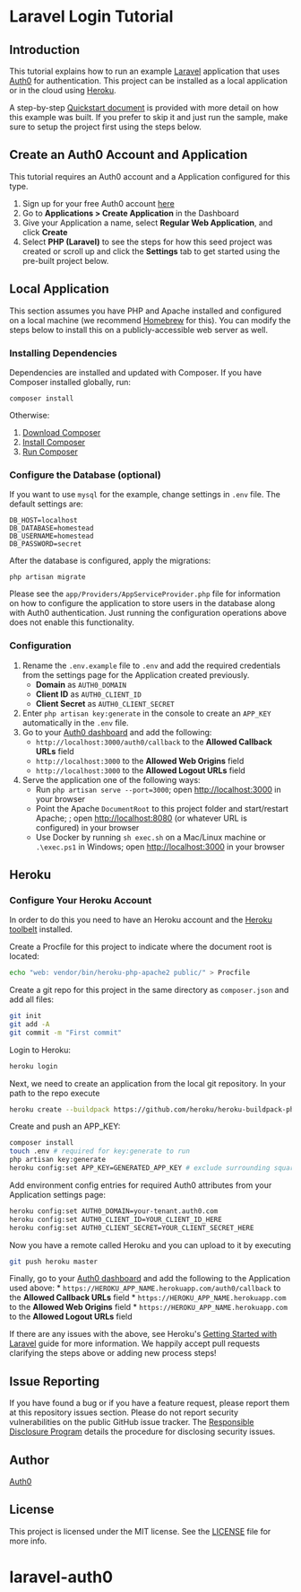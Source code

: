 # Laravel Login Tutorial

## Introduction

This tutorial explains how to run an example [Laravel](https://laravel.com/) application that uses [Auth0](auth0.com) for authentication. This project can be installed as a local application or in the cloud using [Heroku](https://www.heroku.com/).

A step-by-step [Quickstart document](hhttps://auth0.com/docs/quickstart/webapp/laravel) is provided with more detail on how this example was built. If you prefer to skip it and just run the sample, make sure to setup the project first using the steps below.

## Create an Auth0 Account and Application

This tutorial requires an Auth0 account and a Application configured for this type. 

1. Sign up for your free Auth0 account [here](https://auth0.com/signup)
1. Go to **Applications > Create Application** in the Dashboard
1. Give your Application a name, select **Regular Web Application**, and click **Create**
1. Select **PHP (Laravel)** to see the steps for how this seed project was created or scroll up and click the **Settings** tab to get started using the pre-built project below.

## Local Application

This section assumes you have PHP and Apache installed and configured on a local machine (we recommend [Homebrew](https://github.com/Homebrew/homebrew-php) for this). You can modify the steps below to install this on a publicly-accessible web server as well. 

### Installing Dependencies

Dependencies are installed and updated with Composer. If you have Composer installed globally, run:

    composer install

Otherwise:

1. [Download Composer](https://getcomposer.org/download/)
1. [Install Composer](https://getcomposer.org/doc/00-intro.md)
1. [Run Composer](https://getcomposer.org/doc/01-basic-usage.md)

### Configure the Database (optional) 

If you want to use `mysql` for the example, change settings in `.env` file. The default settings are:

    DB_HOST=localhost
    DB_DATABASE=homestead
    DB_USERNAME=homestead
    DB_PASSWORD=secret

After the database is configured, apply the migrations:

    php artisan migrate

Please see the `app/Providers/AppServiceProvider.php` file for information on how to configure the application to store users in the database along with Auth0 authentication. Just running the configuration operations above does not enable this functionality. 

### Configuration

1. Rename the `.env.example` file to `.env` and add the required credentials from the settings page for the Application created previously.
    * **Domain** as `AUTH0_DOMAIN`
    * **Client ID** as `AUTH0_CLIENT_ID`
    * **Client Secret** as `AUTH0_CLIENT_SECRET`
1. Enter `php artisan key:generate` in the console to create an `APP_KEY` automatically in the `.env` file.
1. Go to your [Auth0 dashboard](https://manage.auth0.com) and add the following:
    * `http://localhost:3000/auth0/callback` to the **Allowed Callback URLs** field
    * `http://localhost:3000` to the **Allowed Web Origins** field
    * `http://localhost:3000` to the **Allowed Logout URLs** field
1. Serve the application one of the following ways:
    * Run `php artisan serve --port=3000`; open [http://localhost:3000](http://localhost:3000) in your browser
    * Point the Apache `DocumentRoot` to this project folder and start/restart Apache; ; open [http://localhost:8080](http://localhost:8080) (or whatever URL is configured) in your browser 
    * Use Docker by running `sh exec.sh` on a Mac/Linux machine or `.\exec.ps1` in Windows; open [http://localhost:3000](http://localhost:3000) in your browser

## Heroku

### Configure Your Heroku Account

In order to do this you need to have an Heroku account and the [Heroku toolbelt](https://toolbelt.heroku.com/) installed.

Create a Procfile for this project to indicate where the document root is located:

```bash
echo "web: vendor/bin/heroku-php-apache2 public/" > Procfile
```

Create a git repo for this project in the same directory as `composer.json` and add all files:

```bash
git init
git add -A
git commit -m "First commit"
```

Login to Heroku:

```bash
heroku login
```

Next, we need to create an application from the local git repository. In your path to the repo execute

```bash
heroku create --buildpack https://github.com/heroku/heroku-buildpack-php
```

Create and push an APP_KEY:

```bash
composer install
touch .env # required for key:generate to run
php artisan key:generate
heroku config:set APP_KEY=GENERATED_APP_KEY # exclude surrounding square brackets
```

Add environment config entries for required Auth0 attributes from your Application settings page: 

```bash
heroku config:set AUTH0_DOMAIN=your-tenant.auth0.com
heroku config:set AUTH0_CLIENT_ID=YOUR_CLIENT_ID_HERE
heroku config:set AUTH0_CLIENT_SECRET=YOUR_CLIENT_SECRET_HERE
```

Now you have a remote called Heroku and you can upload to it by executing

```bash
git push heroku master
```

Finally, go to your [Auth0 dashboard](https://manage.auth0.com/#/clients) and add the following to the Application used above:
    * `https://HEROKU_APP_NAME.herokuapp.com/auth0/callback` to the **Allowed Callback URLs** field
    * `https://HEROKU_APP_NAME.herokuapp.com` to the **Allowed Web Origins** field
    * `https://HEROKU_APP_NAME.herokuapp.com` to the **Allowed Logout URLs** field

If there are any issues with the above, see Heroku's [Getting Started with Laravel](https://devcenter.heroku.com/articles/getting-started-with-laravel) guide for more information. We happily accept pull requests clarifying the steps above or adding new process steps! 

## Issue Reporting

If you have found a bug or if you have a feature request, please report them at this repository issues section. Please do not report security vulnerabilities on the public GitHub issue tracker. The [Responsible Disclosure Program](https://auth0.com/whitehat) details the procedure for disclosing security issues.

## Author

[Auth0](https://auth0.com)

## License

This project is licensed under the MIT license. See the [LICENSE](LICENSE) file for more info.
# laravel-auth0
